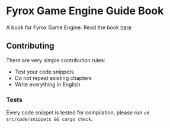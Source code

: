 # Fyrox Game Engine Guide Book

A book for Fyrox Game Engine. Read the book [here](https://fyrox-book.github.io)

## Contributing

There are very simple contribution rules:

- Test your code snippets
- Do not repeat existing chapters
- Write everything in English

### Tests

Every code snippet is tested for compilation, please run `cd src/code/snippets && cargo check`.